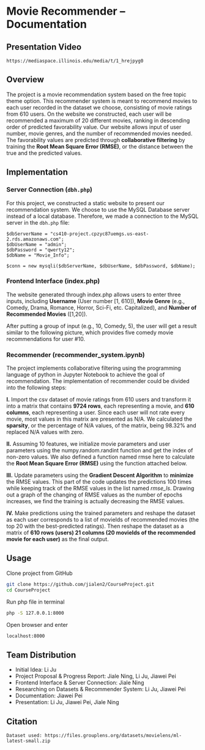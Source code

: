 # Movie Recommender – Documentation

## Presentation Video
    https://mediaspace.illinois.edu/media/t/1_hrejpyg0

## **Overview**

The project is a movie recommendation system based on the free topic theme option. This recommender system is meant to recommend movies to each user recorded in the dataset we choose, consisting of movie ratings from 610 users. On the website we constructed, each user will be recommended a maximum of 20 different movies, ranking in descending order of predicted favorability value. Our website allows input of user number, movie genres, and the number of recommended movies needed. The favorability values are predicted through **collaborative filtering** by training the **Root Mean Square Error (RMSE)**, or the distance between the true and the predicted values. 

## **Implementation**

### **Server Connection (`dbh.php`)**

For this project, we constructed a static website to present our recommendation system. We choose to use the MySQL Database server instead of a local database. Therefore, we made a connection to the MySQL server in the `dbh.php` file: 

    $dbServerName = "cs410-project.cpzyc87uemgs.us-east-2.rds.amazonaws.com";
    $dbUserName = "admin";
    $dbPassword = "qwerty12";
    $dbName = "Movie_Info";

    $conn = new mysqli($dbServerName, $dbUserName, $dbPassword, $dbName);

### **Frontend Interface (index.php)**

The website generated through index.php allows users to enter three inputs, including **Username** (User number [1, 610]), **Movie Genre** (e.g., Comedy, Drama, Romance, Horror, Sci-Fi, etc. Capitalized), and **Number of Recommended Movies** ([1,20]).

After putting a group of input (e.g., 10, Comedy, 5), the user will get a result similar to the following picture, which provides five comedy movie recommendations for user #10.

### **Recommender (recommender_system.ipynb)**

The project implements collaborative filtering using the programming language of python in Jupyter Notebook to achieve the goal of recommendation. The implementation of recommender could be divided into the following steps:

**I.** Import the csv dataset of movie ratings from 610 users and transform it into a matrix that contains **9724 rows**, each representing a movie, and **610 columns**, each representing a user. Since each user will not rate every movie, most values in this matrix are presented as N/A. We calculated the **sparsity**, or the percentage of N/A values, of the matrix, being 98.32% and replaced N/A values with zero.

**II.** Assuming 10 features, we initialize movie parameters and user parameters using the numpy.random.randint function and get the index of non-zero values. We also defined a function named rmse here to calculate the **Root Mean Square Error (RMSE)** using the function attached below.  

**III.** Update parameters using the **Gradient Descent Algorithm** to **minimize** the RMSE values. This part of the code updates the predictions 100 times while keeping track of the RMSE values in the list named *rmse_ls*. Drawing out a graph of the changing of RMSE values as the number of epochs increases, we find the training is actually decreasing the RMSE values. 

**IV.** Make predictions using the trained parameters and reshape the dataset as each user corresponds to a list of movieIds of recommended movies (the top 20 with the best-predicted ratings). Then reshape the dataset as a matrix of **610 rows (users) 21 columns (20 movieIds of the recommended movie for each user)** as the final output.  

## **Usage**

Clone project from GitHub

```bash
git clone https://github.com/jialen2/CourseProject.git
cd CourseProject
```
Run php file in terminal
```bash
php -S 127.0.0.1:8000
```
Open browser and enter
```bash
localhost:8000
```

## **Team Distribution**
- Initial Idea: Li Ju
- Project Proposal & Progress Report: Jiale Ning, Li Ju, Jiawei Pei
- Frontend Interface & Server Connection: Jiale Ning
- Researching on Datasets & Recommender System: Li Ju, Jiawei Pei
- Documentation: Jiawei Pei
- Presentation: Li Ju, Jiawei Pei, Jiale Ning

## **Citation**
    Dataset used: https://files.grouplens.org/datasets/movielens/ml-latest-small.zip

